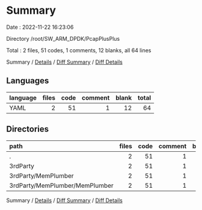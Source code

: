 # Summary

Date : 2022-11-22 16:23:06

Directory /root/SW_ARM_DPDK/PcapPlusPlus

Total : 2 files,  51 codes, 1 comments, 12 blanks, all 64 lines

Summary / [Details](details.md) / [Diff Summary](diff.md) / [Diff Details](diff-details.md)

## Languages
| language | files | code | comment | blank | total |
| :--- | ---: | ---: | ---: | ---: | ---: |
| YAML | 2 | 51 | 1 | 12 | 64 |

## Directories
| path | files | code | comment | blank | total |
| :--- | ---: | ---: | ---: | ---: | ---: |
| . | 2 | 51 | 1 | 12 | 64 |
| 3rdParty | 2 | 51 | 1 | 12 | 64 |
| 3rdParty/MemPlumber | 2 | 51 | 1 | 12 | 64 |
| 3rdParty/MemPlumber/MemPlumber | 2 | 51 | 1 | 12 | 64 |

Summary / [Details](details.md) / [Diff Summary](diff.md) / [Diff Details](diff-details.md)